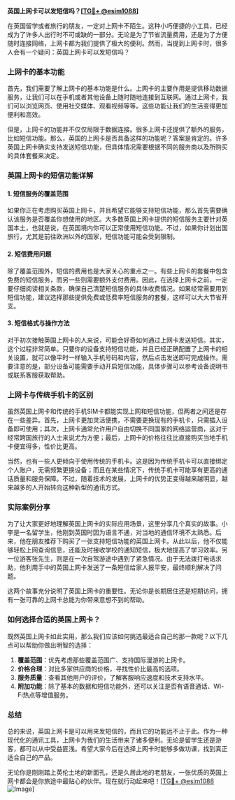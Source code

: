 **英国上网卡可以发短信吗？[[TG💪+ @esim1088](https://t.me/s/esim1088)]**

在英国留学或者旅行的朋友，一定对上网卡不陌生。这种小巧便捷的小工具，已经成为了许多人出行时不可或缺的一部分。无论是为了节省流量费用，还是为了方便随时连接网络，上网卡都为我们提供了极大的便利。然而，当提到上网卡时，很多人会有一个疑问：英国上网卡可以发短信吗？

### 上网卡的基本功能

首先，我们需要了解上网卡的基本功能是什么。上网卡的主要作用是提供移动数据服务，让我们可以在手机或者其他设备上随时随地连接到互联网。通过上网卡，我们可以浏览网页、使用社交媒体、观看视频等等。这些功能让我们的生活变得更加便利和高效。

但是，上网卡的功能并不仅仅局限于数据连接。很多上网卡还提供了额外的服务，比如短信功能。那么，英国的上网卡是否具备这样的功能呢？答案是肯定的。许多英国上网卡确实支持发送短信功能，但具体情况需要根据不同的服务商以及所购买的具体套餐来决定。

### 英国上网卡的短信功能详解

#### 1. 短信服务的覆盖范围

如果你正在考虑购买英国上网卡，并且希望它能够支持短信功能，那么首先需要确认该服务是否覆盖你想使用的地区。大多数英国上网卡提供的短信服务主要针对英国本土，也就是说，在英国境内你可以正常使用短信功能。不过，如果你计划出国旅行，尤其是前往欧洲以外的国家，短信功能可能会受到限制。

#### 2. 短信费用问题

除了覆盖范围外，短信的费用也是大家关心的重点之一。有些上网卡的套餐中包含免费的短信服务，而另一些则需要额外支付费用。因此，在选择上网卡之前，一定要仔细阅读相关条款，确保自己清楚短信服务的具体收费情况。如果经常需要用到短信功能，建议选择那些提供免费或低费率短信服务的套餐，这样可以大大节省开支。

#### 3. 短信格式与操作方法

对于初次接触英国上网卡的人来说，可能会好奇如何通过上网卡发送短信。其实，这个过程非常简单。只要你的设备支持短信功能，并且已经正确配置了上网卡的相关设置，就可以像平时一样输入手机号码和内容，然后点击发送即可完成操作。需要注意的是，部分设备可能需要手动开启短信功能，具体步骤可以参考设备说明书或联系客服获取帮助。

### 上网卡与传统手机卡的区别

虽然英国上网卡和传统的手机SIM卡都能实现上网和短信功能，但两者之间还是存在一些差异。首先，上网卡更加灵活便携，不需要更换现有的手机卡，只需插入设备即可使用；其次，上网卡通常允许用户自由切换不同国家的网络运营商，这对于经常跨国旅行的人士来说尤为方便；最后，上网卡的价格往往比直接购买当地手机卡便宜得多，性价比更高。

当然，也有一些人更倾向于使用传统的手机卡。这是因为传统手机卡可以直接绑定个人账户，无需频繁更换设备；而且在某些情况下，传统手机卡可能享有更高的通话质量和服务保障。不过，随着技术的发展，上网卡的优势正变得越来越明显，越来越多的人开始转向这种新型的通讯方式。

### 实际案例分享

为了让大家更好地理解英国上网卡的实际应用场景，这里分享几个真实的故事。小李是一名留学生，他刚到英国时因为语言不通，对当地的通信环境不太熟悉。后来，他在朋友推荐下购买了一张支持短信功能的英国上网卡。从此以后，他不仅能够轻松上网查询信息，还能及时接收学校的通知短信，极大地提高了学习效率。另一位游客张先生，则是在一次自驾游途中遇到了紧急情况。由于无法拨打电话求助，他利用手中的英国上网卡发送了一条短信给家人报平安，最终顺利解决了问题。

这两个故事充分说明了英国上网卡的重要性。无论你是长期居住还是短期访问，拥有一张可靠的上网卡总能为你带来意想不到的帮助。

### 如何选择合适的英国上网卡？

既然英国上网卡如此实用，那么我们应该如何挑选最适合自己的那一款呢？以下几点可以帮助你做出明智的选择：

1. **覆盖范围**：优先考虑那些覆盖范围广、支持国际漫游的上网卡。
2. **价格合理**：对比多家供应商的价格，寻找性价比最高的选项。
3. **服务质量**：查看其他用户的评价，了解客服响应速度和技术支持水平。
4. **附加功能**：除了基本的数据和短信功能外，还可以关注是否有语音通话、Wi-Fi热点等增值服务。

### 总结

总的来说，英国上网卡是可以用来发短信的，而且它的功能远不止于此。作为一种现代化的通讯工具，上网卡为我们的生活带来了诸多便利。无论是留学生还是游客，都可以从中受益匪浅。希望大家今后在选择上网卡时能够多做功课，找到真正适合自己的产品。

无论你是刚刚踏上英伦土地的新面孔，还是久居此地的老朋友，一张优质的英国上网卡都会是你旅途中最贴心的伙伴。现在就行动起来吧！[[TG💪+ @esim1088](https://t.me/s/esim1088) ![Image](https://i.postimg.cc/4NQfJmqS/Snipaste-2025-05-13-00-14-12.png)]